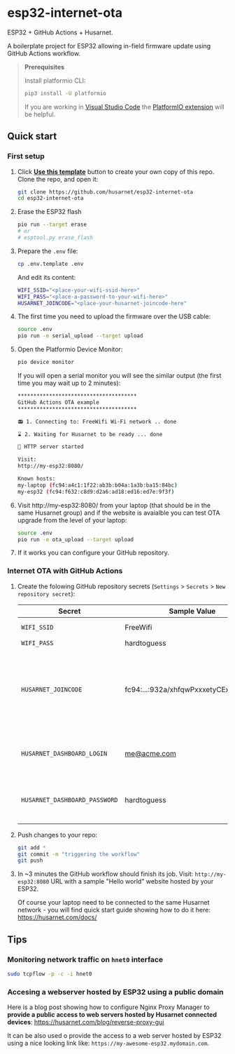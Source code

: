 # esp32-internet-ota

ESP32 + GitHub Actions + Husarnet. 

A boilerplate project for ESP32 allowing in-field firmware update using GitHub Actions workflow.

> **Prerequisites** 
>
> Install platformio CLI:
>
> ```bash
> pip3 install -U platformio
> ```
>
> If you are working in [Visual Studio Code](https://code.visualstudio.com/) the [PlatformIO extension](https://platformio.org/install/ide?install=vscode) will be helpful.

## Quick start

### First setup

1. Click **[Use this template](https://github.com/husarnet/esp32-internet-ota/generate)** button to create your own copy of this repo. Clone the repo, and open it:

    ```bash
    git clone https://github.com/husarnet/esp32-internet-ota
    cd esp32-internet-ota
    ```

2. Erase the ESP32 flash

    ```bash
    pio run --target erase
    # or 
    # esptool.py erase_flash
    ```

3. Prepare the `.env` file:

    ```bash
    cp .env.template .env
    ```

    And edit its content:

    ```bash
    WIFI_SSID="<place-your-wifi-ssid-here>"
    WIFI_PASS="<place-a-password-to-your-wifi-here>"
    HUSARNET_JOINCODE="<place-your-husarnet-joincode-here"
    ```

3. The first time you need to upload the firmware over the USB cable:

    ```bash
    source .env
    pio run -e serial_upload --target upload
    ```

4. Open the Platformio Device Monitor:

    ```bash
    pio device monitor
    ```

    If you will open a serial monitor you will see the similar output (the first time you may wait up to 2 minutes):

    ```bash
    **************************************
    GitHub Actions OTA example
    **************************************

    📻 1. Connecting to: FreeWifi Wi-Fi network .. done

    ⌛ 2. Waiting for Husarnet to be ready ... done

    🚀 HTTP server started

    Visit:
    http://my-esp32:8080/

    Known hosts:
    my-laptop (fc94:a4c1:1f22:ab3b:b04a:1a3b:ba15:84bc)
    my-esp32 (fc94:f632:c8d9:d2a6:ad18:ed16:ed7e:9f3f)
    ```

4. Visit http://my-esp32:8080/ from your laptop (that should be in the same Husarnet group) and if the website is avaialble you can test OTA upgrade from the level of your laptop:

    ```bash
    source .env
    pio run -e ota_upload --target upload
    ```

5. If it works you can configure your GitHub repository.

### Internet OTA with GitHub Actions

1. Create the folowing GitHub repository secrets (`Settings` > `Secrets` > `New repository secret`):

    | Secret | Sample Value | Desription |
    | - | - | - |
    | `WIFI_SSID` | FreeWifi | just your WiFi network name |
    | `WIFI_PASS` | hardtoguess | ... and password |
    | `HUSARNET_JOINCODE` | fc94:...:932a/xhfqwPxxxetyCExsSPRPn9 | find your own **secret** Join Code at your user account at https://app/husarnet.com > `choosen network` >  `add element` button. Anyone with this Join Code can connect to your Husarnet network |
    | `HUSARNET_DASHBOARD_LOGIN` | me@acme.com | A login for your account at https://app.husarnet.com (needed by [Husarnet Action](https://github.com/husarnet/husarnet-action/)) |
    | `HUSARNET_DASHBOARD_PASSWORD` | hardtoguess | A password for your account at https://app.husarnet.com (needed by [Husarnet Action](https://github.com/husarnet/husarnet-action/)) |    

2. Push changes to your repo:

    ```bash
    git add *
    git commit -m "triggering the workflow"
    git push
    ```

3. In ~3 minutes the GitHub workflow should finish its job. Visit: `http://my-esp32:8080` URL with a sample "Hello world" website hosted by your ESP32.


    Of course your laptop need to be connected to the same Husarnet network - you will find quick start guide showing how to do it here: https://husarnet.com/docs/


## Tips

### Monitoring network traffic on `hnet0` interface

```bash
sudo tcpflow -p -c -i hnet0
```

### Accesing a webserver hosted by ESP32 using a public domain

Here is a blog post showing how to configure Nginx Proxy Manager to **provide a public access to web servers hosted by Husarnet connected devices**: https://husarnet.com/blog/reverse-proxy-gui

It can be also used  o provide the access to a web server hosted by ESP32 using a nice looking link like: `https://my-awesome-esp32.mydomain.com`.